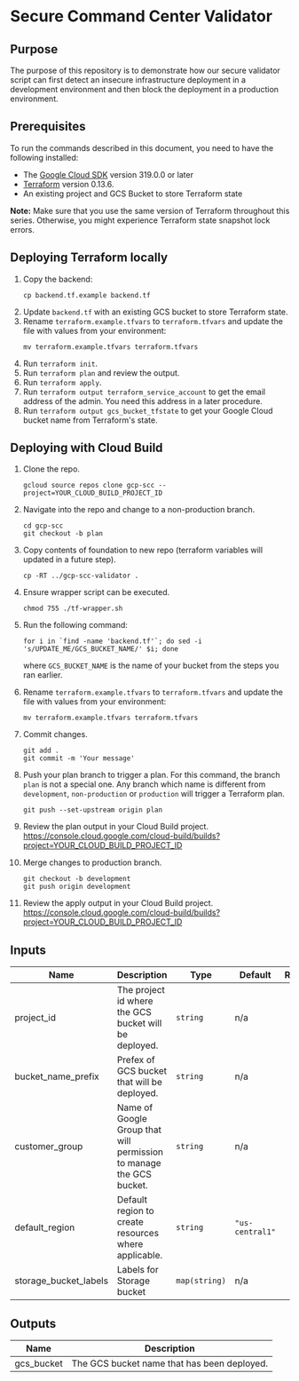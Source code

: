 # Secure Command Center Validator

## Purpose

The purpose of this repository is to demonstrate how our secure validator script can first detect an insecure infrastructure deployment in a development environment and then block the deployment in a production environment. 

## Prerequisites

To run the commands described in this document, you need to have the following
installed:

- The [Google Cloud SDK](https://cloud.google.com/sdk/install) version 319.0.0 or later
- [Terraform](https://www.terraform.io/downloads.html) version 0.13.6.
- An existing project and GCS Bucket to store Terraform state

**Note:** Make sure that you use the same version of Terraform throughout this
series. Otherwise, you might experience Terraform state snapshot lock errors.


## Deploying Terraform locally 

1. Copy the backend:
   ```
   cp backend.tf.example backend.tf
   ```
1. Update `backend.tf` with an existing GCS bucket to store Terraform state.
1. Rename `terraform.example.tfvars` to `terraform.tfvars` and update the file with values from your environment:
    ```
    mv terraform.example.tfvars terraform.tfvars
    ```
1. Run `terraform init`.
1. Run `terraform plan` and review the output.
1. Run `terraform apply`.
1. Run `terraform output terraform_service_account` to get the email address of the admin. You need this address in a later procedure.
1. Run `terraform output gcs_bucket_tfstate` to get your Google Cloud bucket name from Terraform's state.


## Deploying with Cloud Build

1. Clone the repo.
   ```
   gcloud source repos clone gcp-scc --project=YOUR_CLOUD_BUILD_PROJECT_ID
   ```
1. Navigate into the repo and change to a non-production branch.
   ```
   cd gcp-scc
   git checkout -b plan
   ```
1. Copy contents of foundation to new repo (terraform variables will updated in a future step).
   ```
   cp -RT ../gcp-scc-validator .
   ```
1. Ensure wrapper script can be executed.
   ```
   chmod 755 ./tf-wrapper.sh
   ```
1. Run the following command:
   ```
   for i in `find -name 'backend.tf'`; do sed -i 's/UPDATE_ME/GCS_BUCKET_NAME/' $i; done
   ```
   where `GCS_BUCKET_NAME` is the name of your bucket from the steps you ran
   earlier.
1. Rename `terraform.example.tfvars` to `terraform.tfvars` and update the file with values from your environment:
    ```
    mv terraform.example.tfvars terraform.tfvars
    ```

1. Commit changes.
   ```
   git add .
   git commit -m 'Your message'
   ```
1. Push your plan branch to trigger a plan. For this command, the branch `plan` is not a special one. Any branch which name is different from `development`, `non-production` or `production` will trigger a Terraform plan.
   ```
   git push --set-upstream origin plan
   ```
1. Review the plan output in your Cloud Build project. https://console.cloud.google.com/cloud-build/builds?project=YOUR_CLOUD_BUILD_PROJECT_ID
1. Merge changes to production branch.
   ```
   git checkout -b development
   git push origin development
   ```
1. Review the apply output in your Cloud Build project. https://console.cloud.google.com/cloud-build/builds?project=YOUR_CLOUD_BUILD_PROJECT_ID

<!-- BEGINNING OF PRE-COMMIT-TERRAFORM DOCS HOOK -->
## Inputs

| Name | Description | Type | Default | Required |
|------|-------------|------|---------|:--------:|
| project\_id | The project id where the GCS bucket will be deployed. | `string` | n/a | yes |
| bucket\_name\_prefix | Prefex of GCS bucket that will be deployed. | `string` | n/a | yes |
| customer\_group | Name of Google Group that will permission to manage the GCS bucket. | `string` | n/a | yes |
| default\_region | Default region to create resources where applicable. | `string` | `"us-central1"` | no |
| storage\_bucket\_labels | Labels for Storage bucket | `map(string)` | n/a | no |

## Outputs

| Name | Description |
|------|-------------|
| gcs_bucket | The GCS bucket name that has been deployed. |

<!-- END OF PRE-COMMIT-TERRAFORM DOCS HOOK -->

